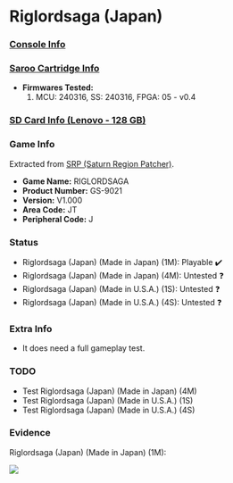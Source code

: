# Riglordsaga (Japan)

### [Console Info](../../../../Info/Consoles/VA13/README.md)

### [Saroo Cartridge Info](../../../../Info/Cartridges/RetroGameParadiseStore/1.32F/README.md)

- <b>Firmwares Tested:</b>
  1. MCU: 240316, SS: 240316, FPGA: 05 - v0.4

### [SD Card Info (Lenovo - 128 GB)](../../../../Info/SdCards/Lenovo/128GB/fat32/README.md)

### Game Info

Extracted from [SRP (Saturn Region Patcher)](https://segaxtreme.net/resources/saturn-region-patcher.81/download).

- <b>Game Name:</b> RIGLORDSAGA
- <b>Product Number:</b> GS-9021
- <b>Version:</b> V1.000
- <b>Area Code:</b> JT
- <b>Peripheral Code:</b> J

### Status

- Riglordsaga (Japan) (Made in Japan) (1M): Playable :heavy_check_mark:
- Riglordsaga (Japan) (Made in Japan) (4M): Untested :question:
- Riglordsaga (Japan) (Made in U.S.A.) (1S): Untested :question:
- Riglordsaga (Japan) (Made in U.S.A.) (4S): Untested :question:

### Extra Info

- It does need a full gameplay test.

### TODO

- Test Riglordsaga (Japan) (Made in Japan) (4M)
- Test Riglordsaga (Japan) (Made in U.S.A.) (1S)
- Test Riglordsaga (Japan) (Made in U.S.A.) (4S)

### Evidence

Riglordsaga (Japan) (Made in Japan) (1M):

[![](https://img.youtube.com/vi/dci_tHnTsQ8/0.jpg)](https://www.youtube.com/watch?v=dci_tHnTsQ8)
